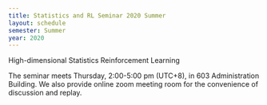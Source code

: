 ```yaml
---
title: Statistics and RL Seminar 2020 Summer
layout: schedule
semester: Summer
year: 2020
---
```


High-dimensional Statistics
Reinforcement Learning

The seminar meets Thursday, 2:00-5:00 pm (UTC+8), in 603 Administration Building.
We also provide online zoom meeting room for the convenience of discussion and replay.
